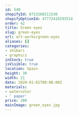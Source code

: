 ```yaml
---
id: 540
shopifyId: 8723260211530
shopifyOptionId: 47772419293514
order: 42
title: Green eyes
slug: green-eyes
url: art-works/green-eyes
aliases: []
categories:
- shibari
- graphics
inStock: true
isVisible: true
location: Spain
height: 30
width: 21
date: 2020-01-01T00:00:00Z
materials:
- watercolor
- ' paper'
price: 200
mainImage: green_eyes.jpg
---
```

